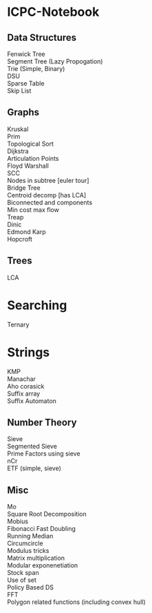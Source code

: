 # ICPC-Notebook

## Data Structures
Fenwick Tree <br/>
Segment Tree (Lazy Propogation) <br/>
Trie (Simple, Binary) <br/>
DSU <br/>
Sparse Table <br/>
Skip List <br/>

## Graphs
Kruskal <br/>
Prim <br/>
Topological Sort <br/>
Dijkstra <br/>
Articulation Points <br/>
Floyd Warshall <br/>
SCC <br/>
Nodes in subtree [euler tour] <br/>
Bridge Tree <br/>
Centroid decomp [has LCA] <br/>
Biconnected and components <br/>
Min cost max flow <br/>
Treap <br/>
Dinic <br/>
Edmond Karp <br/>
Hopcroft <br/>

## Trees
LCA <br/>

# Searching
Ternary <br/>

# Strings
KMP <br/>
Manachar <br/>
Aho corasick <br/>
Suffix array <br/>
Suffix Automaton <br/>

## Number Theory
Sieve <br/>
Segmented Sieve <br/>
Prime Factors using sieve <br/>
nCr <br/>
ETF (simple, sieve) <br/>

## Misc
Mo <br/>
Square Root Decomposition <br/>
Mobius <br/>
Fibonacci Fast Doubling <br/>
Running Median <br/>
Circumcircle <br/>
Modulus tricks <br/>
Matrix multiplication <br/>
Modular exponenetiation <br/>
Stock span <br/>
Use of set <br/>
Policy Based DS <br/>
FFT <br/>
Polygon related functions (including convex hull) <br/>
